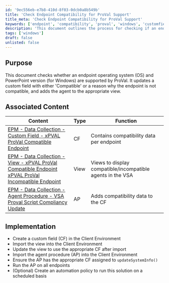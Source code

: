 ```yaml
---
id: '9ec556eb-e7b8-410d-8f03-0dcb0a8b549b'
title: 'Check Endpoint Compatibility for ProVal Support'
title_meta: 'Check Endpoint Compatibility for ProVal Support'
keywords: ['endpoint', 'compatibility', 'proval', 'windows', 'customfield', 'agent', 'view']
description: 'This document outlines the process for checking if an endpoint operating system and PowerPoint version are supported by ProVal. It updates a custom field with compatibility status and organizes agents into appropriate views based on their compatibility.'
tags: ['windows']
draft: false
unlisted: false
---
```


## Purpose

This document checks whether an endpoint operating system (OS) and PowerPoint version (for Windows) are supported by ProVal. It updates a custom field with either 'Compatible' or a reason why the endpoint is not compatible, and adds the agent to the appropriate view.

## Associated Content

| Content                                                                                                                                                                             | Type | Function                                         |
|-------------------------------------------------------------------------------------------------------------------------------------------------------------------------------------|------|--------------------------------------------------|
| [EPM - Data Collection - Custom Field - xPVAL ProVal Compatible Endpoint](<../vsa/custom-fields/xPVAL ProVal Compatible Endpoint.md>)                                                         | CF   | Contains compatibility data per endpoint         |
| [EPM - Data Collection - View - xPVAL ProVal Compatible Endpoint xPVAL ProVal Incompatible Endpoint](<../vsa/views/xPVAL ProVal Compatible Endpoint xPVAL ProVal Incompatible Endpoint.md>)                               | View | Views to display compatible/incompatible agents in the VSA |
| [EPM - Data Collection - Agent Procedure - VSA Proval Script Compliancy Update](<../vsa/procedures/VSA Proval Script Compliancy Update.md>)                                                 | AP   | Adds compatibility data to the CF                |

## Implementation

- Create a custom field (CF) in the Client Environment
- Import the view into the Client Environment
- Update the view to use the appropriate CF after import
- Import the agent procedure (AP) into the Client Environment
- Ensure the AP has the appropriate CF assigned to `updateSystemInfo()`
- Run the AP on all endpoints
- (Optional) Create an automation policy to run this solution on a scheduled basis

